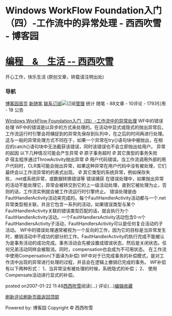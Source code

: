 
# Windows WorkFlow Foundation入门（四）-工作流中的异常处理 - 西西吹雪 - 博客园
# [编程　&　生活      --       西西吹雪](https://www.cnblogs.com/watsonyin/)
开心工作，快乐生活  (原创文章，转载请注明出处)

### 导航
[博客园](https://www.cnblogs.com/)[首页](https://www.cnblogs.com/watsonyin/)
[新随笔](https://i.cnblogs.com/EditPosts.aspx?opt=1)
[联系](https://msg.cnblogs.com/send/%E8%A5%BF%E8%A5%BF%E5%90%B9%E9%9B%AA)[订阅](https://www.cnblogs.com/watsonyin/rss)![订阅](//www.cnblogs.com/images/xml.gif)[管理](https://i.cnblogs.com/)
统计
随笔 -		88文章 -		10评论 -		1793引用 -		18
公告

[Windows WorkFlow Foundation入门（四）-工作流中的异常处理](https://www.cnblogs.com/watsonyin/archive/2007/01/22/626676.html)
WF中的错误处理
WF中的错误是以异步的方式来处理的。在活动中显式或隐式的抛出异常后，工作流运行时引擎会将捕捉到的异常先保存到队列中，在之后的时间再进行处理。这与一般的异常处理方式不同在于，如果一个异常在try{}语句块中被抛出，在相应的catch{}语句块中无法截获该错误，同时该错误也不会立即抛出给用户。
异常的起因
以下几种情况可能会产生异常
Ø 原子事务超时
Ø 其它类型的事务失败
Ø 宿主程序通过ThrowActivity抛出异常
Ø 用户代码错误。当工作流调用外部的用户代码时，CLR类可能会抛出异常，如果这种异常在用户代码中没有被处理，它们最终会以工作流异常的的表式出现。
Ø 其它类型的系统异常，例如保存失败，.net或系统异常，或数据转换错误等
错误捕获
在错误处理中，如果抛出异常的活动不能处理它，异常会被转交到它的上一级活动处理，直到它被处理为止，否则的话，工作流实例就会被工作流运行时引擎终止。
错误处理是由FaultHandlerActivity活动来完成的。每个FaultHandlerActivity活动都与一个.net异常类型相关联，并且它包含一系列的活动，如果错误类型与某个FaultHandlerActivity关联的错误类型匹配的话，就会执行为个FaultHandlerActivity活动。一个FaultHandlersActivity活动包含0-n个FaultHandlersActivity子活动，FaultHandlersActivity可以是任何复合活动的子活动。
WF中的错误处理通常被视为一个反向的工作，因为它的目标是当异常发生时，撤销活动中不成功的部分的工作。FaultHandlerActivity的执行完成不能被认为是事务活动的成功完成。事务活动会先被设置成错误状态，然后是关闭状态。任何兄弟活动同样会被取消。同时，compensation也会成为不可用状态。
在工作流中使用Compensation(下面译为补偿)
WF中对于已完成事务的补偿模式，是对工作流中出现的异常进行处理的过程，并且会在逻辑上撤销已完成的事务。
WF补偿有以下两种形式：
1、当异常没有被处理的时候，系统隐式的补偿；
2、 使用Compensate活动进行显式的补偿。





posted on2007-01-22 11:48[西西吹雪](https://www.cnblogs.com/watsonyin/)阅读(...) 评论(...)[编辑](https://i.cnblogs.com/EditPosts.aspx?postid=626676)[收藏](#)


[刷新评论](javascript:void(0);)[刷新页面](#)[返回顶部](#top)






Powered by:
博客园
Copyright © 西西吹雪
